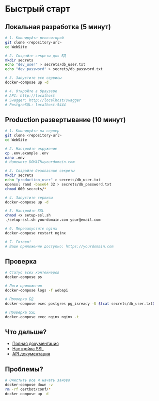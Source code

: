 # Быстрый старт

## Локальная разработка (5 минут)

```bash
# 1. Клонируйте репозиторий
git clone <repository-url>
cd WebSite

# 2. Создайте секреты для БД
mkdir secrets
echo "dev_user" > secrets/db_user.txt
echo "dev_password" > secrets/db_password.txt

# 3. Запустите все сервисы
docker-compose up -d

# 4. Откройте в браузере
# API: http://localhost
# Swagger: http://localhost/swagger
# PostgreSQL: localhost:5444
```

## Production развертывание (10 минут)

```bash
# 1. Клонируйте на сервер
git clone <repository-url>
cd WebSite

# 2. Настройте окружение
cp .env.example .env
nano .env
# Измените DOMAIN=yourdomain.com

# 3. Создайте безопасные секреты
mkdir secrets
echo "production_user" > secrets/db_user.txt
openssl rand -base64 32 > secrets/db_password.txt
chmod 600 secrets/*

# 4. Запустите сервисы
docker-compose up -d

# 5. Настройте SSL
chmod +x setup-ssl.sh
./setup-ssl.sh yourdomain.com your@email.com

# 6. Перезапустите nginx
docker-compose restart nginx

# 7. Готово!
# Ваше приложение доступно: https://yourdomain.com
```

## Проверка

```bash
# Статус всех контейнеров
docker-compose ps

# Логи приложения
docker-compose logs -f webapi

# Проверка БД
docker-compose exec postgres pg_isready -U $(cat secrets/db_user.txt)

# Проверка SSL
docker-compose exec nginx nginx -t
```

## Что дальше?

- [Полная документация](README.md)
- [Настройка SSL](SSL-SETUP.md)
- [API документация](http://localhost/swagger)

## Проблемы?

```bash
# Очистить все и начать заново
docker-compose down -v
rm -rf certbot/conf/*
docker-compose up -d
```
